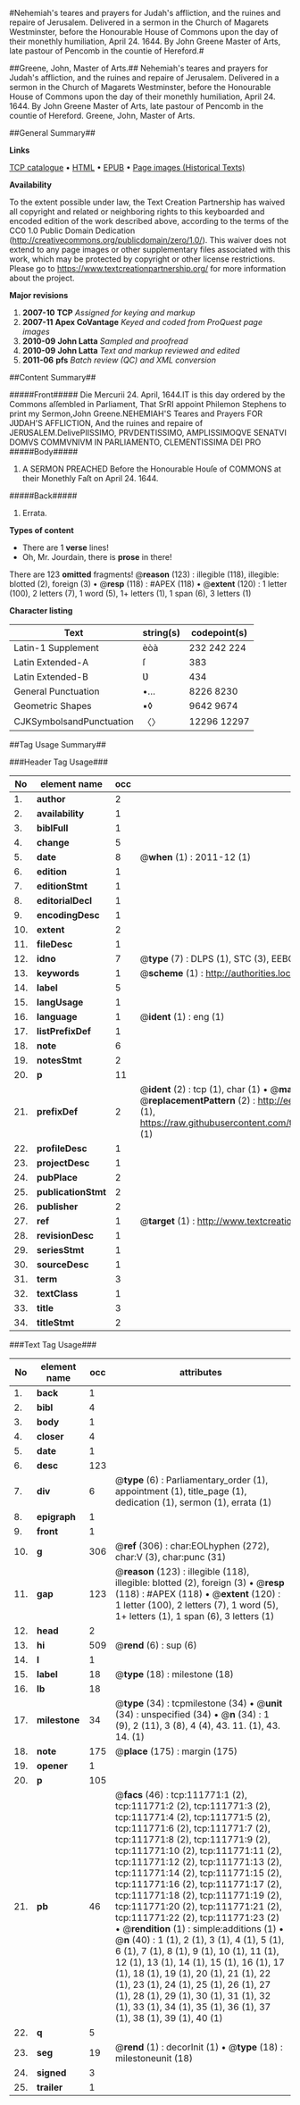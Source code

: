 #Nehemiah's teares and prayers for Judah's affliction, and the ruines and repaire of Jerusalem. Delivered in a sermon in the Church of Magarets Westminster, before the Honourable House of Commons upon the day of their monethly humiliation, April 24. 1644. By John Greene Master of Arts, late pastour of Pencomb in the countie of Hereford.#

##Greene, John, Master of Arts.##
Nehemiah's teares and prayers for Judah's affliction, and the ruines and repaire of Jerusalem. Delivered in a sermon in the Church of Magarets Westminster, before the Honourable House of Commons upon the day of their monethly humiliation, April 24. 1644. By John Greene Master of Arts, late pastour of Pencomb in the countie of Hereford.
Greene, John, Master of Arts.

##General Summary##

**Links**

[TCP catalogue](http://www.ota.ox.ac.uk/tcp/)  • 
[HTML](http://tei.it.ox.ac.uk/tcp/Texts-HTML/free/A85/A85659.html)  • 
[EPUB](http://tei.it.ox.ac.uk/tcp/Texts-EPUB/free/A85/A85659.epub) • 
[Page images (Historical Texts)](https://historicaltexts.jisc.ac.uk/eebo-99859676e)

**Availability**

To the extent possible under law, the Text Creation Partnership has waived all copyright and related or neighboring rights to this keyboarded and encoded edition of the work described above, according to the terms of the CC0 1.0 Public Domain Dedication (http://creativecommons.org/publicdomain/zero/1.0/). This waiver does not extend to any page images or other supplementary files associated with this work, which may be protected by copyright or other license restrictions. Please go to https://www.textcreationpartnership.org/ for more information about the project.

**Major revisions**

1. __2007-10__ __TCP__ *Assigned for keying and markup*
1. __2007-11__ __Apex CoVantage__ *Keyed and coded from ProQuest page images*
1. __2010-09__ __John Latta__ *Sampled and proofread*
1. __2010-09__ __John Latta__ *Text and markup reviewed and edited*
1. __2011-06__ __pfs__ *Batch review (QC) and XML conversion*

##Content Summary##

#####Front#####
Die Mercurii 24. April, 1644.IT is this day ordered by the Commons aſſembled in Parliament, That SrRI appoint Philemon Stephens to print my Sermon,John Greene.NEHEMIAH'S Teares and Prayers FOR JƲDAH'S AFFLICTION, And the ruines and repaire of JERƲSALEM.DelivePIISSIMO,
PRVDENTISSIMO,
AMPLISSIMOQVE SENATVI
DOMVS COMMVNIVM
IN PARLIAMENTO,
CLEMENTISSIMA DEI
PRO
#####Body#####

1. A SERMON PREACHED Before the Honourable Houſe of COMMONS at their Monethly Faſt on April 24. 1644.

#####Back#####

1. Errata.

**Types of content**

  * There are 1 **verse** lines!
  * Oh, Mr. Jourdain, there is **prose** in there!

There are 123 **omitted** fragments! 
 @__reason__ (123) : illegible (118), illegible: blotted (2), foreign (3)  •  @__resp__ (118) : #APEX (118)  •  @__extent__ (120) : 1 letter (100), 2 letters (7), 1 word (5), 1+ letters (1), 1 span (6), 3 letters (1)

**Character listing**


|Text|string(s)|codepoint(s)|
|---|---|---|
|Latin-1 Supplement|èòà|232 242 224|
|Latin Extended-A|ſ|383|
|Latin Extended-B|Ʋ|434|
|General Punctuation|•…|8226 8230|
|Geometric Shapes|▪◊|9642 9674|
|CJKSymbolsandPunctuation|〈〉|12296 12297|

##Tag Usage Summary##

###Header Tag Usage###

|No|element name|occ|attributes|
|---|---|---|---|
|1.|__author__|2||
|2.|__availability__|1||
|3.|__biblFull__|1||
|4.|__change__|5||
|5.|__date__|8| @__when__ (1) : 2011-12 (1)|
|6.|__edition__|1||
|7.|__editionStmt__|1||
|8.|__editorialDecl__|1||
|9.|__encodingDesc__|1||
|10.|__extent__|2||
|11.|__fileDesc__|1||
|12.|__idno__|7| @__type__ (7) : DLPS (1), STC (3), EEBO-CITATION (1), PROQUEST (1), VID (1)|
|13.|__keywords__|1| @__scheme__ (1) : http://authorities.loc.gov/ (1)|
|14.|__label__|5||
|15.|__langUsage__|1||
|16.|__language__|1| @__ident__ (1) : eng (1)|
|17.|__listPrefixDef__|1||
|18.|__note__|6||
|19.|__notesStmt__|2||
|20.|__p__|11||
|21.|__prefixDef__|2| @__ident__ (2) : tcp (1), char (1)  •  @__matchPattern__ (2) : ([0-9\-]+):([0-9IVX]+) (1), (.+) (1)  •  @__replacementPattern__ (2) : http://eebo.chadwyck.com/downloadtiff?vid=$1&page=$2 (1), https://raw.githubusercontent.com/textcreationpartnership/Texts/master/tcpchars.xml#$1 (1)|
|22.|__profileDesc__|1||
|23.|__projectDesc__|1||
|24.|__pubPlace__|2||
|25.|__publicationStmt__|2||
|26.|__publisher__|2||
|27.|__ref__|1| @__target__ (1) : http://www.textcreationpartnership.org/docs/. (1)|
|28.|__revisionDesc__|1||
|29.|__seriesStmt__|1||
|30.|__sourceDesc__|1||
|31.|__term__|3||
|32.|__textClass__|1||
|33.|__title__|3||
|34.|__titleStmt__|2||


###Text Tag Usage###

|No|element name|occ|attributes|
|---|---|---|---|
|1.|__back__|1||
|2.|__bibl__|4||
|3.|__body__|1||
|4.|__closer__|4||
|5.|__date__|1||
|6.|__desc__|123||
|7.|__div__|6| @__type__ (6) : Parliamentary_order (1), appointment (1), title_page (1), dedication (1), sermon (1), errata (1)|
|8.|__epigraph__|1||
|9.|__front__|1||
|10.|__g__|306| @__ref__ (306) : char:EOLhyphen (272), char:V (3), char:punc (31)|
|11.|__gap__|123| @__reason__ (123) : illegible (118), illegible: blotted (2), foreign (3)  •  @__resp__ (118) : #APEX (118)  •  @__extent__ (120) : 1 letter (100), 2 letters (7), 1 word (5), 1+ letters (1), 1 span (6), 3 letters (1)|
|12.|__head__|2||
|13.|__hi__|509| @__rend__ (6) : sup (6)|
|14.|__l__|1||
|15.|__label__|18| @__type__ (18) : milestone (18)|
|16.|__lb__|18||
|17.|__milestone__|34| @__type__ (34) : tcpmilestone (34)  •  @__unit__ (34) : unspecified (34)  •  @__n__ (34) : 1 (9), 2 (11), 3 (8), 4 (4), 43. 11. (1), 43. 14. (1)|
|18.|__note__|175| @__place__ (175) : margin (175)|
|19.|__opener__|1||
|20.|__p__|105||
|21.|__pb__|46| @__facs__ (46) : tcp:111771:1 (2), tcp:111771:2 (2), tcp:111771:3 (2), tcp:111771:4 (2), tcp:111771:5 (2), tcp:111771:6 (2), tcp:111771:7 (2), tcp:111771:8 (2), tcp:111771:9 (2), tcp:111771:10 (2), tcp:111771:11 (2), tcp:111771:12 (2), tcp:111771:13 (2), tcp:111771:14 (2), tcp:111771:15 (2), tcp:111771:16 (2), tcp:111771:17 (2), tcp:111771:18 (2), tcp:111771:19 (2), tcp:111771:20 (2), tcp:111771:21 (2), tcp:111771:22 (2), tcp:111771:23 (2)  •  @__rendition__ (1) : simple:additions (1)  •  @__n__ (40) : 1 (1), 2 (1), 3 (1), 4 (1), 5 (1), 6 (1), 7 (1), 8 (1), 9 (1), 10 (1), 11 (1), 12 (1), 13 (1), 14 (1), 15 (1), 16 (1), 17 (1), 18 (1), 19 (1), 20 (1), 21 (1), 22 (1), 23 (1), 24 (1), 25 (1), 26 (1), 27 (1), 28 (1), 29 (1), 30 (1), 31 (1), 32 (1), 33 (1), 34 (1), 35 (1), 36 (1), 37 (1), 38 (1), 39 (1), 40 (1)|
|22.|__q__|5||
|23.|__seg__|19| @__rend__ (1) : decorInit (1)  •  @__type__ (18) : milestoneunit (18)|
|24.|__signed__|3||
|25.|__trailer__|1||
